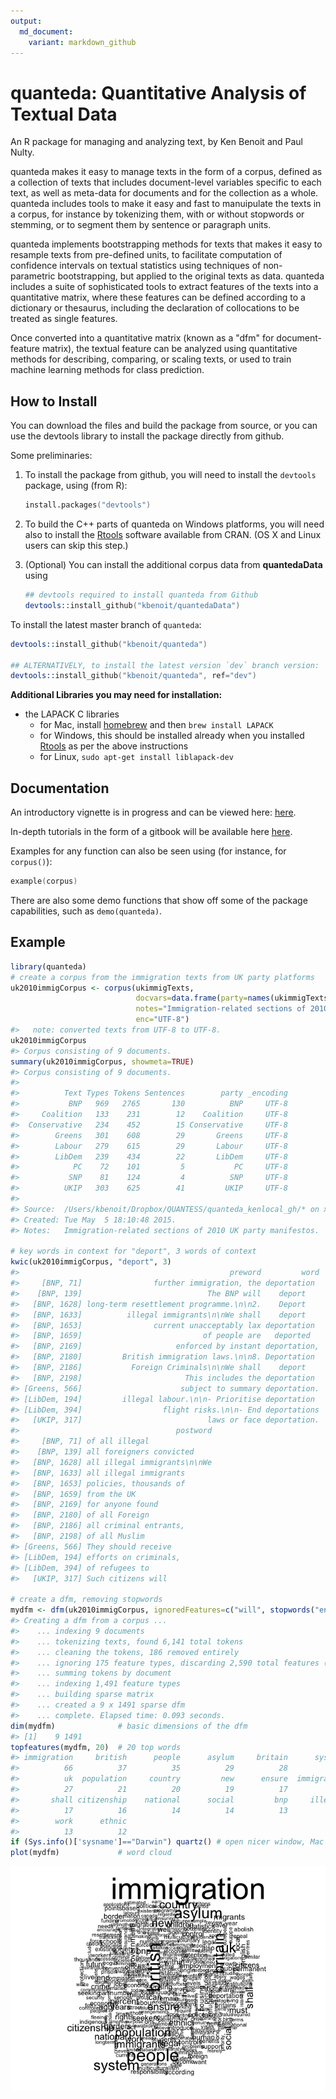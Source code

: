 ```yaml
---
output:
  md_document:
    variant: markdown_github
---
```


<!-- README.md is generated from README.Rmd. Please edit that file -->



quanteda: Quantitative Analysis of Textual Data
===============================================

An R package for managing and analyzing text, by Ken Benoit and Paul Nulty.

quanteda makes it easy to manage texts in the form of a
corpus, defined as a collection of texts that includes document-level
variables specific to each text, as well as meta-data for documents
and for the collection as a whole. quanteda includes tools to make it
easy and fast to manuipulate the texts in a corpus, for
instance by tokenizing them, with or without stopwords or stemming, or
to segment them by sentence or paragraph units. 

quanteda implements
bootstrapping methods for texts that makes it easy to resample texts
from pre-defined units, to facilitate computation of confidence
intervals on textual statistics using techniques of non-parametric
bootstrapping, but applied to the original texts as data. quanteda
includes a suite of sophisticated tools to extract features of the
texts into a quantitative matrix, where these features can be defined
according to a dictionary or thesaurus, including the declaration of
collocations to be treated as single features. 

Once converted into a
quantitative matrix (known as a "dfm" for document-feature matrix),
the textual feature can be analyzed using quantitative methods for
describing, comparing, or scaling texts, or used to train machine
learning methods for class prediction.


How to Install
--------------

You can download the files and build the package from source, or you can use the devtools library to install the package directly from github.

Some preliminaries:

1.  To install the package from github, you will need to install the `devtools` package, using (from R):

    ```S
    install.packages("devtools")
    ```

2.  To build the C++ parts of quanteda on Windows platforms, you will need also to install the [Rtools](http://cran.r-project.org/bin/windows/Rtools/) software available from CRAN.  (OS X and Linux users can skip this step.)

4.  (Optional) You can install the additional corpus data from **quantedaData** using

    ```S
    ## devtools required to install quanteda from Github
    devtools::install_github("kbenoit/quantedaData")
    ```

To install the latest master branch of `quanteda`:

```S
devtools::install_github("kbenoit/quanteda")

## ALTERNATIVELY, to install the latest version `dev` branch version:
devtools::install_github("kbenoit/quanteda", ref="dev")
```

**Additional Libraries you may need for installation:**

*  the LAPACK C libraries
    *  for Mac, install [homebrew](http://brew.sh/) and then `brew install LAPACK`
    *  for Windows, this should be installed already when you installed [Rtools](http://cran.r-project.org/bin/windows/Rtools/) as per the above instructions
    *  for Linux, `sudo apt-get install liblapack-dev`

Documentation
-------------

An introductory vignette is in progress and can be viewed here: [here](http://pnulty.github.io).

In-depth tutorials in the form of a gitbook will be available here [here](http://kbenoit.github.io/quanteda).

Examples for any function can also be seen using (for instance, for `corpus()`):
```S
example(corpus)
```
There are also some demo functions that show off some of the package capabilities, such 
as `demo(quanteda)`.


Example
-------


```r
library(quanteda)
# create a corpus from the immigration texts from UK party platforms
uk2010immigCorpus <- corpus(ukimmigTexts,
                            docvars=data.frame(party=names(ukimmigTexts)),
                            notes="Immigration-related sections of 2010 UK party manifestos",
                            enc="UTF-8")
#>   note: converted texts from UTF-8 to UTF-8.
uk2010immigCorpus
#> Corpus consisting of 9 documents.
summary(uk2010immigCorpus, showmeta=TRUE)
#> Corpus consisting of 9 documents.
#> 
#>          Text Types Tokens Sentences        party _encoding
#>           BNP   969   2765       130          BNP     UTF-8
#>     Coalition   133    231        12    Coalition     UTF-8
#>  Conservative   234    452        15 Conservative     UTF-8
#>        Greens   301    608        29       Greens     UTF-8
#>        Labour   279    615        29       Labour     UTF-8
#>        LibDem   239    434        22       LibDem     UTF-8
#>            PC    72    101         5           PC     UTF-8
#>           SNP    81    124         4          SNP     UTF-8
#>          UKIP   303    625        41         UKIP     UTF-8
#> 
#> Source:  /Users/kbenoit/Dropbox/QUANTESS/quanteda_kenlocal_gh/* on x86_64 by kbenoit.
#> Created: Tue May  5 18:10:48 2015.
#> Notes:   Immigration-related sections of 2010 UK party manifestos.

# key words in context for "deport", 3 words of context
kwic(uk2010immigCorpus, "deport", 3)
#>                                               preword         word
#>     [BNP, 71]                further immigration, the deportation 
#>    [BNP, 139]                            The BNP will    deport   
#>   [BNP, 1628] long-term resettlement programme.\n\n2.    Deport   
#>   [BNP, 1633]          illegal immigrants\n\nWe shall    deport   
#>   [BNP, 1653]                current unacceptably lax deportation 
#>   [BNP, 1659]                           of people are   deported  
#>   [BNP, 2169]                     enforced by instant deportation,
#>   [BNP, 2180]         British immigration laws.\n\n8. Deportation 
#>   [BNP, 2186]           Foreign Criminals\n\nWe shall    deport   
#>   [BNP, 2198]                       This includes the deportation 
#> [Greens, 566]                      subject to summary deportation.
#> [LibDem, 194]         illegal labour.\n\n- Prioritise deportation 
#> [LibDem, 394]                  flight risks.\n\n- End deportations
#>   [UKIP, 317]                            laws or face deportation.
#>                                   postword
#>     [BNP, 71] of all illegal              
#>    [BNP, 139] all foreigners convicted    
#>   [BNP, 1628] all illegal immigrants\n\nWe
#>   [BNP, 1633] all illegal immigrants      
#>   [BNP, 1653] policies, thousands of      
#>   [BNP, 1659] from the UK                 
#>   [BNP, 2169] for anyone found            
#>   [BNP, 2180] of all Foreign              
#>   [BNP, 2186] all criminal entrants,      
#>   [BNP, 2198] of all Muslim               
#> [Greens, 566] They should receive         
#> [LibDem, 194] efforts on criminals,       
#> [LibDem, 394] of refugees to              
#>   [UKIP, 317] Such citizens will

# create a dfm, removing stopwords
mydfm <- dfm(uk2010immigCorpus, ignoredFeatures=c("will", stopwords("english", verbose=FALSE)))
#> Creating a dfm from a corpus ...
#>    ... indexing 9 documents
#>    ... tokenizing texts, found 6,141 total tokens
#>    ... cleaning the tokens, 186 removed entirely
#>    ... ignoring 175 feature types, discarding 2,590 total features (43.5%)
#>    ... summing tokens by document
#>    ... indexing 1,491 feature types
#>    ... building sparse matrix
#>    ... created a 9 x 1491 sparse dfm
#>    ... complete. Elapsed time: 0.093 seconds.
dim(mydfm)              # basic dimensions of the dfm
#> [1]    9 1491
topfeatures(mydfm, 20)  # 20 top words
#> immigration     british      people      asylum     britain      system 
#>          66          37          35          29          28          27 
#>          uk  population     country         new      ensure  immigrants 
#>          27          21          20          19          17          17 
#>       shall citizenship    national      social         bnp     illegal 
#>          17          16          14          14          13          13 
#>        work      ethnic 
#>          13          12
if (Sys.info()['sysname']=="Darwin") quartz() # open nicer window, Mac only
plot(mydfm)             # word cloud     
```

![plot of chunk quanteda_example](README-quanteda_example-1.png) 

